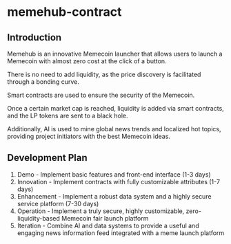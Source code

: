 # memehub-contract

## Introduction

Memehub is an innovative Memecoin launcher that allows users to launch a Memecoin with almost zero cost at the click of a button.

There is no need to add liquidity, as the price discovery is facilitated through a bonding curve.

Smart contracts are used to ensure the security of the Memecoin.

Once a certain market cap is reached, liquidity is added via smart contracts, and the LP tokens are sent to a black hole.

Additionally, AI is used to mine global news trends and localized hot topics, providing project initiators with the best Memecoin ideas.

## Development Plan

1. Demo - Implement basic features and front-end interface (1-3 days)
2. Innovation - Implement contracts with fully customizable attributes (1-7 days)
3. Enhancement - Implement a robust data system and a highly secure service platform (7-30 days)
4. Operation - Implement a truly secure, highly customizable, zero-liquidity-based Memecoin fair launch platform
5. Iteration - Combine AI and data systems to provide a useful and engaging news information feed integrated with a meme launch platform